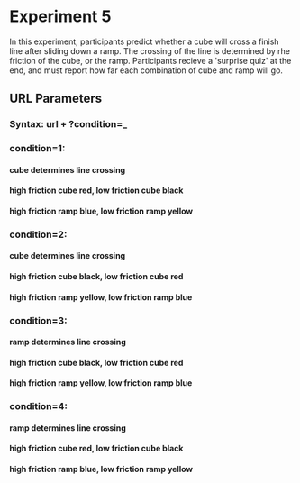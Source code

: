 # Experiment 5
In this experiment, participants predict whether a cube will cross a finish line after sliding down a ramp. The crossing of the line is determined by rhe friction of the cube, or the ramp. Participants recieve a 'surprise quiz' at the end, and must report how far each combination of cube and ramp will go.

## URL Parameters

### Syntax: url + ?condition=_

### condition=1: 
#### cube determines line crossing
#### high friction cube red, low friction cube black
#### high friction ramp blue, low friction ramp yellow

### condition=2:
#### cube determines line crossing
#### high friction cube black, low friction cube red
#### high friction ramp yellow, low friction ramp blue

### condition=3:
#### ramp determines line crossing
#### high friction cube black, low friction cube red
#### high friction ramp yellow, low friction ramp blue

### condition=4: 
#### ramp determines line crossing
#### high friction cube red, low friction cube black
#### high friction ramp blue, low friction ramp yellow
